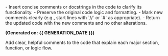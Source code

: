 <instructions>
- Insert concise comments or docstrings in the code to clarify its functionality.  
- Preserve the original code logic and formatting.  
- Mark new comments clearly (e.g., start lines with `//` or `#` as appropriate).  
- Return the updated code with the new comments and no other alterations.
</instructions>

**(Generated on: {{ GENERATION_DATE }})**

<task>
Add clear, helpful comments to the code that explain each major section, function, or logic flow.
</task> 